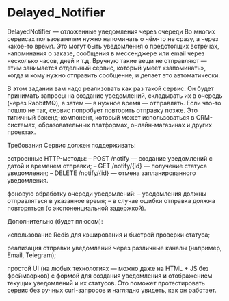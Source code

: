# Delayed_Notifier
DelayedNotifier — отложенные уведомления через очереди
Во многих сервисах пользователям нужно напоминать о чём-то не сразу, а через какое-то время. Это могут быть уведомления о предстоящих встречах, напоминания о заказе, сообщения в мессенджере или email через несколько часов, дней и т.д. Вручную такие вещи не отправляют — этим занимается отдельный сервис, который умеет «запоминать», когда и кому нужно отправить сообщение, и делает это автоматически.

В этом задании вам надо реализовать как раз такой сервис. Он будет принимать запросы на создание уведомлений, складывать их в очередь (через RabbitMQ), а затем — в нужное время — отправлять. Если что-то пошло не так, сервис попробует повторить отправку позже. Это типичный бэкенд-компонент, который может использоваться в CRM-системах, образовательных платформах, онлайн-магазинах и других проектах.

Требования
Cервис должен поддерживать:

встроенные HTTP-методы:
– POST /notify — создание уведомлений с датой и временем отправки;
– GET /notify/{id} — получение статуса уведомления;
– DELETE /notify/{id} — отмена запланированного уведомления.

фоновую обработку очереди уведомлений:
– уведомления должны отправляться в указанное время;
– в случае ошибки отправка должна повторяться (с экспоненциальной задержкой).

Дополнительно (будет плюсом):

использование Redis для кэширования и быстрой проверки статуса;

реализация отправки уведомлений через различные каналы (например, Email, Telegram);

простой UI (на любых технологиях — можно даже на HTML + JS без фреймворков) с формой для создания уведомления и отображением текущих уведомлений и их статусов. Это поможет протестировать сервис без ручных curl-запросов и наглядно увидеть, как он работает.